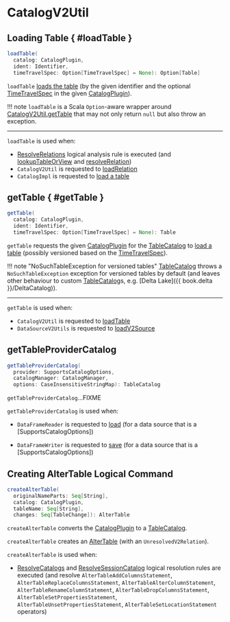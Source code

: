 # CatalogV2Util

## Loading Table { #loadTable }

```scala
loadTable(
  catalog: CatalogPlugin,
  ident: Identifier,
  timeTravelSpec: Option[TimeTravelSpec] = None): Option[Table]
```

`loadTable` [loads the table](#getTable) (by the given identifier and the optional [TimeTravelSpec](../../time-travel/TimeTravelSpec.md) in the given [CatalogPlugin](CatalogPlugin.md)).

!!! note
    `loadTable` is a Scala `Option`-aware wrapper around [CatalogV2Util.getTable](#getTable) that may not only return `null` but also throw an exception.

---

`loadTable` is used when:

* [ResolveRelations](../../logical-analysis-rules/ResolveRelations.md) logical analysis rule is executed (and [lookupTableOrView](../../logical-analysis-rules/ResolveRelations.md#lookupTableOrView) and [resolveRelation](../../logical-analysis-rules/ResolveRelations.md#resolveRelation))
* `CatalogV2Util` is requested to [loadRelation](#loadRelation)
* `CatalogImpl` is requested to [load a table](../../CatalogImpl.md#loadTable)

## getTable { #getTable }

```scala
getTable(
  catalog: CatalogPlugin,
  ident: Identifier,
  timeTravelSpec: Option[TimeTravelSpec] = None): Table
```

`getTable` requests the given [CatalogPlugin](CatalogPlugin.md) for the [TableCatalog](CatalogHelper.md#asTableCatalog) to [load a table](TableCatalog.md#loadTable) (possibly versioned based on the [TimeTravelSpec](../../time-travel/TimeTravelSpec.md)).

!!! note "NoSuchTableException for versioned tables"
    [TableCatalog](TableCatalog.md) throws a `NoSuchTableException` exception for versioned tables by default (and leaves other behaviour to custom [TableCatalog](TableCatalog.md#implementations)s, e.g. [Delta Lake]({{ book.delta }}/DeltaCatalog)).

---

`getTable` is used when:

* `CatalogV2Util` is requested to [loadTable](#loadTable)
* `DataSourceV2Utils` is requested to [loadV2Source](../../connectors/DataSourceV2Utils.md#loadV2Source)

## <span id="getTableProviderCatalog"> getTableProviderCatalog

```scala
getTableProviderCatalog(
  provider: SupportsCatalogOptions,
  catalogManager: CatalogManager,
  options: CaseInsensitiveStringMap): TableCatalog
```

`getTableProviderCatalog`...FIXME

`getTableProviderCatalog` is used when:

* `DataFrameReader` is requested to [load](../../DataFrameReader.md#load) (for a data source that is a [SupportsCatalogOptions])

* `DataFrameWriter` is requested to [save](../../DataFrameWriter.md#save) (for a data source that is a [SupportsCatalogOptions])

## <span id="createAlterTable"> Creating AlterTable Logical Command

```scala
createAlterTable(
  originalNameParts: Seq[String],
  catalog: CatalogPlugin,
  tableName: Seq[String],
  changes: Seq[TableChange]): AlterTable
```

`createAlterTable` converts the [CatalogPlugin](CatalogPlugin.md) to a [TableCatalog](CatalogHelper.md#asTableCatalog).

`createAlterTable` creates an [AlterTable](../../logical-operators/AlterTable.md) (with an `UnresolvedV2Relation`).

`createAlterTable` is used when:

* [ResolveCatalogs](../../logical-analysis-rules/ResolveCatalogs.md) and [ResolveSessionCatalog](../../logical-analysis-rules/ResolveSessionCatalog.md) logical resolution rules are executed (and resolve `AlterTableAddColumnsStatement`, `AlterTableReplaceColumnsStatement`, `AlterTableAlterColumnStatement`, `AlterTableRenameColumnStatement`, `AlterTableDropColumnsStatement`, `AlterTableSetPropertiesStatement`, `AlterTableUnsetPropertiesStatement`, `AlterTableSetLocationStatement` operators)
